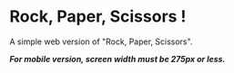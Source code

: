 # Rock, Paper, Scissors !

A simple web version of "Rock, Paper, Scissors".

***For mobile version, screen width must be 275px or less.***

